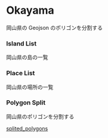 Okayama
===============

岡山県の Geojson のポリゴンを分割する

### Island List

岡山県の島の一覧

### Place List

岡山県の場所の一覧

### Polygon Split

岡山県のポリゴンを分割する

[splited_polygons](https://github.com/ohwada/World_Countries/blob/main/geoPandas/polygon_explode/okayama/polygon_split/screenshots/splited_polygons.png)
